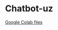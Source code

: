 # Chatbot-uz

[Google Colab files](https://drive.google.com/drive/folders/1IzPdkeaLGIvpo9b_AOej3DsjmZruoxFu?usp=sharing)
